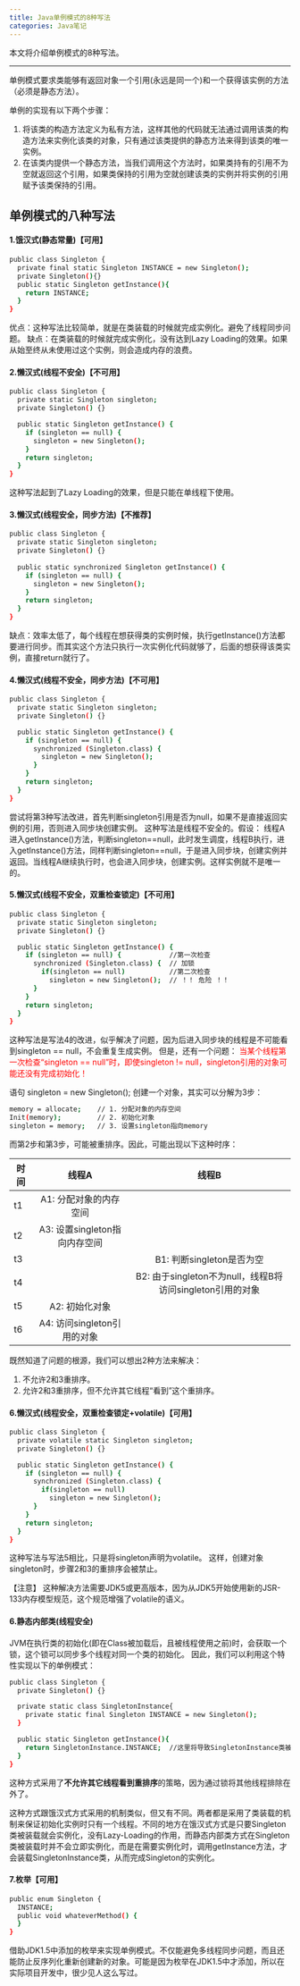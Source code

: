 ```yaml
---
title: Java单例模式的8种写法
categories: Java笔记
---
```


本文将介绍单例模式的8种写法。
<!--more-->

---

单例模式要求类能够有返回对象一个引用(永远是同一个)和一个获得该实例的方法（必须是静态方法）。

单例的实现有以下两个步骤：
1. 将该类的构造方法定义为私有方法，这样其他的代码就无法通过调用该类的构造方法来实例化该类的对象，只有通过该类提供的静态方法来得到该类的唯一实例。
2. 在该类内提供一个静态方法，当我们调用这个方法时，如果类持有的引用不为空就返回这个引用，如果类保持的引用为空就创建该类的实例并将实例的引用赋予该类保持的引用。

## 单例模式的八种写法

#### 1.饿汉式(静态常量)【可用】

```bash
public class Singleton {
  private final static Singleton INSTANCE = new Singleton();
  private Singleton(){}
  public static Singleton getInstance(){
    return INSTANCE;
  }
}
```
优点：这种写法比较简单，就是在类装载的时候就完成实例化。避免了线程同步问题。
缺点：在类装载的时候就完成实例化，没有达到Lazy Loading的效果。如果从始至终从未使用过这个实例，则会造成内存的浪费。


#### 2.懒汉式(线程不安全)【不可用】
```bash
public class Singleton {
  private static Singleton singleton;
  private Singleton() {}

  public static Singleton getInstance() {
    if (singleton == null) {
      singleton = new Singleton();
    }
    return singleton;
  }
}
```
这种写法起到了Lazy Loading的效果，但是只能在单线程下使用。

#### 3.懒汉式(线程安全，同步方法)【不推荐】
```bash
public class Singleton {
  private static Singleton singleton;
  private Singleton() {}
  
  public static synchronized Singleton getInstance() {
    if (singleton == null) {
      singleton = new Singleton();
    }
    return singleton;
  }
}
```
缺点：效率太低了，每个线程在想获得类的实例时候，执行getInstance()方法都要进行同步。而其实这个方法只执行一次实例化代码就够了，后面的想获得该类实例，直接return就行了。

#### 4.懒汉式(线程不安全，同步方法)【不可用】
```bash
public class Singleton {
  private static Singleton singleton;
  private Singleton() {}

  public static Singleton getInstance() {
    if (singleton == null) {
      synchronized (Singleton.class) {
        singleton = new Singleton();
      }
    }
    return singleton;
  }
}
```
尝试将第3种写法改进，首先判断singleton引用是否为null，如果不是直接返回实例的引用，否则进入同步块创建实例。
这种写法是线程不安全的。假设：
线程A进入getInstance()方法，判断singleton==null，此时发生调度，线程B执行，进入getInstance()方法，同样判断singleton==null，于是进入同步块，创建实例并返回。当线程A继续执行时，也会进入同步块，创建实例。这样实例就不是唯一的。


#### 5.懒汉式(线程不安全，双重检查锁定)【不可用】
```bash
public class Singleton {
  private static Singleton singleton;
  private Singleton() {}

  public static Singleton getInstance() {
    if (singleton == null) {            //第一次检查
      synchronized (Singleton.class) {  // 加锁
        if(singleton == null)           //第二次检查
          singleton = new Singleton();  // ！！ 危险 ！！
      }
    }
    return singleton;
  }
}
```
这种写法是写法4的改进，似乎解决了问题，因为后进入同步块的线程是不可能看到singleton == null，不会重复生成实例。
但是，还有一个问题：
<font color=red>当某个线程第一次检查“singleton == null”时，即使singleton != null，singleton引用的对象可能还没有完成初始化！</font>

语句 singleton = new Singleton(); 创建一个对象，其实可以分解为3步：
```bash
memory = allocate;    // 1. 分配对象的内存空间
Init(memory);         // 2. 初始化对象
singleton = memory;   // 3. 设置singleton指向memory
```
而第2步和第3步，可能被重排序。因此，可能出现以下这种时序：

| 时间         | 线程A           | 线程B  |
| ------------- |:-------------:|:-----:|
|t1| A1: 分配对象的内存空间 |  |
|t2| A3: 设置singleton指向内存空间     |    |
|t3||    B1: 判断singleton是否为空 |
|t4||    B2: 由于singleton不为null，线程B将访问singleton引用的对象 |
| t5   |  A2: 初始化对象  ||
| t6   |  A4: 访问singleton引用的对象      ||

既然知道了问题的根源，我们可以想出2种方法来解决：
1. 不允许2和3重排序。
2. 允许2和3重排序，但不允许其它线程“看到”这个重排序。


#### 6.懒汉式(线程安全，双重检查锁定+volatile)【可用】
```bash
public class Singleton {
  private volatile static Singleton singleton;
  private Singleton() {}

  public static Singleton getInstance() {
    if (singleton == null) {
      synchronized (Singleton.class) {
        if(singleton == null)
          singleton = new Singleton();
      }
    }
    return singleton;
  }
}
```
这种写法与写法5相比，只是将singleton声明为volatile。
这样，创建对象singleton时，步骤2和3的重排序会被禁止。

【注意】
这种解决方法需要JDK5或更高版本，因为从JDK5开始使用新的JSR-133内存模型规范，这个规范增强了volatile的语义。


#### 6.静态内部类(线程安全)
JVM在执行类的初始化(即在Class被加载后，且被线程使用之前)时，会获取一个锁，这个锁可以同步多个线程对同一个类的初始化。
因此，我们可以利用这个特性实现以下的单例模式：
```bash
public class Singleton {
  private Singleton() {}

  private static class SingletonInstance{
    private static final Singleton INSTANCE = new Singleton();
  }

  public static Singleton getInstance(){
    return SingletonInstance.INSTANCE;  //这里将导致SingletonInstance类被初始化
  }
}
```
这种方式采用了**不允许其它线程看到重排序**的策略，因为通过锁将其他线程排除在外了。

这种方式跟饿汉式方式采用的机制类似，但又有不同。两者都是采用了类装载的机制来保证初始化实例时只有一个线程。不同的地方在饿汉式方式是只要Singleton类被装载就会实例化，没有Lazy-Loading的作用，而静态内部类方式在Singleton类被装载时并不会立即实例化，而是在需要实例化时，调用getInstance方法，才会装载SingletonInstance类，从而完成Singleton的实例化。



#### 7.枚举【可用】
```bash
public enum Singleton {
  INSTANCE;
  public void whateverMethod() {
  }
}
```
借助JDK1.5中添加的枚举来实现单例模式。不仅能避免多线程同步问题，而且还能防止反序列化重新创建新的对象。可能是因为枚举在JDK1.5中才添加，所以在实际项目开发中，很少见人这么写过。